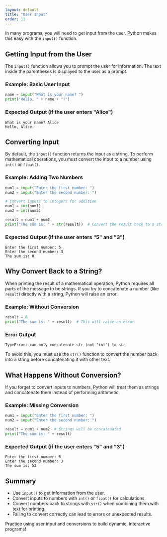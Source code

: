 ```yaml
---
layout: default
title: "User Input"
order: 11
---
```


In many programs, you will need to get input from the user. Python makes this easy with the `input()` function.

## Getting Input from the User

The `input()` function allows you to prompt the user for information. The text inside the parentheses is displayed to the user as a prompt.

### Example: Basic User Input

```python
name = input("What is your name? ")
print("Hello, " + name + "!")
```

### Expected Output (if the user enters "Alice")

```plaintext
What is your name? Alice
Hello, Alice!
```

## Converting Input

By default, the `input()` function returns the input as a string. To perform mathematical operations, you must convert the input to a number using `int()` or `float()`.

### Example: Adding Two Numbers

```python
num1 = input("Enter the first number: ")
num2 = input("Enter the second number: ")

# Convert inputs to integers for addition
num1 = int(num1)
num2 = int(num2)

result = num1 + num2
print("The sum is: " + str(result))  # Convert the result back to a string for printing
```

### Expected Output (if the user enters "5" and "3")

```plaintext
Enter the first number: 5
Enter the second number: 3
The sum is: 8
```

## Why Convert Back to a String?

When printing the result of a mathematical operation, Python requires all parts of the message to be strings. If you try to concatenate a number (like `result`) directly with a string, Python will raise an error.

### Example: Without Conversion

```python
result = 8
print("The sum is: " + result)  # This will raise an error
```

### Error Output

```plaintext
TypeError: can only concatenate str (not "int") to str
```

To avoid this, you must use the `str()` function to convert the number back into a string before concatenating it with other text.

## What Happens Without Conversion?

If you forget to convert inputs to numbers, Python will treat them as strings and concatenate them instead of performing arithmetic.

### Example: Missing Conversion

```python
num1 = input("Enter the first number: ")
num2 = input("Enter the second number: ")

result = num1 + num2  # Strings will be concatenated
print("The sum is: " + result)
```

### Expected Output (if the user enters "5" and "3")

```plaintext
Enter the first number: 5
Enter the second number: 3
The sum is: 53
```

## Summary

- Use `input()` to get information from the user.
- Convert inputs to numbers with `int()` or `float()` for calculations.
- Convert numbers back to strings with `str()` when combining them with text for printing.
- Failing to convert correctly can lead to errors or unexpected results.

Practice using user input and conversions to build dynamic, interactive programs!
